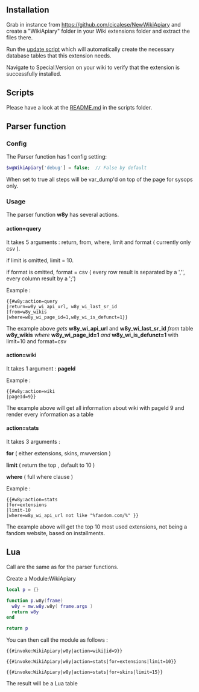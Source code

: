 ## Installation

Grab in instance from https://github.com/cicalese/NewWikiApiary and create a "WikiApiary" folder in your Wiki extensions
folder and extract the files there.

Run the [update script](https://www.mediawiki.org/wiki/Manual:Update.php) which will automatically create the necessary database tables that this extension needs.

Navigate to Special:Version on your wiki to verify that the extension is successfully installed.

## Scripts
Please have a look at the [README.md](scripts/README.md) in the scripts folder.

## Parser function

### Config
The Parser function has 1 config setting:
```php
$wgWikiApiary['debug'] = false;  // False by default
```
When set to true all steps will be var_dump'd on top of the page for sysops only.

### Usage
The parser function **w8y** has several actions.

#### action=query

It takes 5 arguments : return, from, where, limit and format ( currently only csv ).

if limit is omitted, limit = 10.

if format is omitted, format = csv ( every row result is separated by a ','', every column result by a ';')

Example :
```wikitext
{{#w8y:action=query
|return=w8y_wi_api_url, w8y_wi_last_sr_id
|from=w8y_wikis
|where=w8y_wi_page_id=1,w8y_wi_is_defunct=1}}
```
The example above _gets_ **w8y_wi_api_url** and **w8y_wi_last_sr_id** _from_ table **w8y_wikis** _where_ **w8y_wi_page_id=1** _and_ **w8y_wi_is_defunct=1** with limit=10 and format=csv

#### action=wiki

It takes 1 argument : **pageId**

Example :
```wikitext
{{#w8y:action=wiki
|pageId=9}}
```
The example above will get all information about wiki with pageId 9 and render every information as a table

#### action=stats

It takes 3 arguments : 

**for** ( either extensions, skins, mwversion )

**limit** ( return the top <limit>, default to 10 )

**where** ( full where clause )

Example :
```wikitext
{{#w8y:action=stats
|for=extensions
|limit-10
|where=w8y_wi_api_url not like "%fandom.com/%" }}
```
The example above will get the top 10 most used extensions, not being a fandom website, based on installments.



## Lua
Call are the same as for the parser functions.

Create a Module:WikiApiary
```lua
local p = {}

function p.w8y(frame)
  w8y = mw.w8y.w8y( frame.args )
  return w8y
end

return p
```

You can then call the module as follows :

```wikitext
{{#invoke:WikiApiary|w8y|action=wiki|id=9}}
```

```wikitext
{{#invoke:WikiApiary|w8y|action=stats|for=extensions|limit=10}}
```

```wikitext
{{#invoke:WikiApiary|w8y|action=stats|for=skins|limit=15}}
```

The result will be a Lua table 
